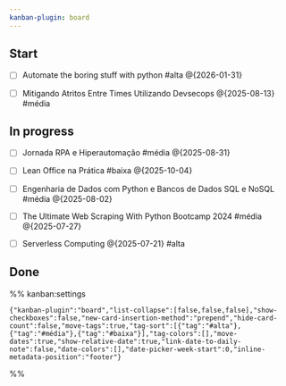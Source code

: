 ```yaml
---
kanban-plugin: board
---
```


## Start

- [ ] Automate the boring stuff with python #alta @{2026-01-31}
- [ ] Mitigando Atritos Entre Times Utilizando Devsecops @{2025-08-13} #média


## In progress

- [ ] Jornada RPA e Hiperautomação #média @{2025-08-31}
- [ ] Lean Office na Prática #baixa @{2025-10-04}
- [ ] Engenharia de Dados com Python e Bancos de Dados SQL e NoSQL #média @{2025-08-02}
- [ ] The Ultimate Web Scraping With Python Bootcamp 2024 #média @{2025-07-27}
- [ ] Serverless Computing @{2025-07-21} #alta


## Done





%% kanban:settings
```
{"kanban-plugin":"board","list-collapse":[false,false,false],"show-checkboxes":false,"new-card-insertion-method":"prepend","hide-card-count":false,"move-tags":true,"tag-sort":[{"tag":"#alta"},{"tag":"#média"},{"tag":"#baixa"}],"tag-colors":[],"move-dates":true,"show-relative-date":true,"link-date-to-daily-note":false,"date-colors":[],"date-picker-week-start":0,"inline-metadata-position":"footer"}
```
%%